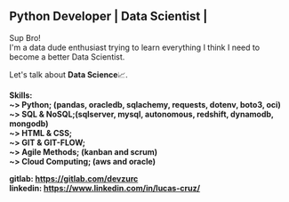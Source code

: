 ## Python Developer | Data Scientist |
<p>
  Sup Bro! <br>
I'm a data dude enthusiast trying to learn everything I think I need to become a better Data Scientist.
</p>
<p>
  Let's talk about <b>Data Science</b>📈.
</p>

<p>
  <b>Skills:</br>
    <b>~></b> Python; (pandas, oracledb, sqlachemy, requests, dotenv, boto3, oci)<br>
    <b>~></b> SQL  & NoSQL;(sqlserver, mysql, autonomous, redshift, dynamodb, mongodb)<br>
    <b>~></b> HTML & CSS;<br>
    <b>~></b> GIT  & GIT-FLOW;<br>
    <b>~></b> Agile Methods; (kanban and scrum)<br>
    <b>~></b> Cloud Computing; (aws and oracle)<br>
</p>

<b>gitlab: https://gitlab.com/devzurc</b><br>
<b>linkedin: https://www.linkedin.com/in/lucas-cruz/</b>

 
